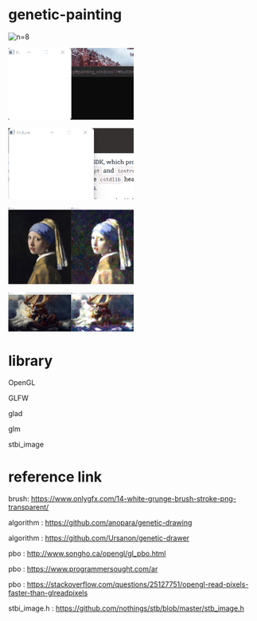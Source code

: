# genetic-painting

<img src = "/note/screenshot/2021-08-4 (10).gif" width="50%" height="50%" title="n=8" alt="n=8"></img>

<img src = "/note/screenshot/2021-08-02 (1).gif" width="50%" height="50%" title="n=8" alt="n=8"></img>

<img src = "/note/screenshot/2021-08-4 (11).gif" width="50%" height="50%" title="n=8" alt="n=8"></img>

<img src = "/note/screenshot/2021-08-04(1).png" width="50%" height="50%" title="n=8" alt="n=8"></img>

<img src = "/note/screenshot/2021-08-04(3).png" width="50%" height="50%" title="n=8" alt="n=8"></img>

# library
OpenGL

GLFW

glad

glm

stbi_image

# reference link

brush: https://www.onlygfx.com/14-white-grunge-brush-stroke-png-transparent/

algorithm : https://github.com/anopara/genetic-drawing

algorithm : https://github.com/Ursanon/genetic-drawer

pbo : http://www.songho.ca/opengl/gl_pbo.html

pbo : https://www.programmersought.com/ar

pbo : https://stackoverflow.com/questions/25127751/opengl-read-pixels-faster-than-glreadpixels

stbi_image.h : https://github.com/nothings/stb/blob/master/stb_image.h
